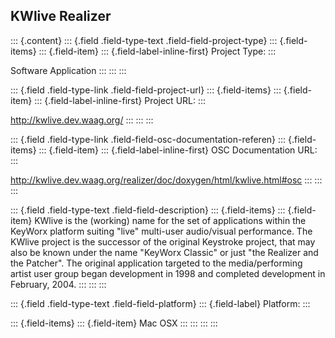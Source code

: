 ## KWlive Realizer

::: {.content}
::: {.field .field-type-text .field-field-project-type}
::: {.field-items}
::: {.field-item}
::: {.field-label-inline-first}
Project Type:
:::

Software Application
:::
:::
:::

::: {.field .field-type-link .field-field-project-url}
::: {.field-items}
::: {.field-item}
::: {.field-label-inline-first}
Project URL:
:::

<http://kwlive.dev.waag.org/>
:::
:::
:::

::: {.field .field-type-link .field-field-osc-documentation-referen}
::: {.field-items}
::: {.field-item}
::: {.field-label-inline-first}
OSC Documentation URL:
:::

<http://kwlive.dev.waag.org/realizer/doc/doxygen/html/kwlive.html#osc>
:::
:::
:::

::: {.field .field-type-text .field-field-description}
::: {.field-items}
::: {.field-item}
KWlive is the (working) name for the set of applications within the
KeyWorx platform suiting \"live\" multi-user audio/visual performance.
The KWlive project is the successor of the original Keystroke project,
that may also be known under the name \"KeyWorx Classic\" or just \"the
Realizer and the Patcher\". The original application targeted to the
media/performing artist user group began development in 1998 and
completed development in February, 2004.
:::
:::
:::

::: {.field .field-type-text .field-field-platform}
::: {.field-label}
Platform:
:::

::: {.field-items}
::: {.field-item}
Mac OSX
:::
:::
:::
:::
